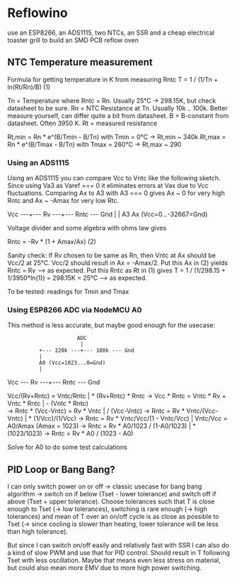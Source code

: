 # Reflowino

use an ESP8266, an ADS1115, two NTCs, an SSR and a cheap electrical toaster grill to build an SMD PCB reflow oven

## NTC Temperature measurement

Formula for getting temperature in K from measuring Rntc
T = 1 / (1/Tn + ln(Rt/Rn)/B)  (1)

Tn = Temperature where Rntc = Rn. Usually 25°C -> 298.15K, but check datasheet to be sure.
Rn = NTC Resistance at Tn. Usually 10k .. 100k. Better measure yourself, can differ quite a bit from datasheet.
B = B-constant from datasheet. Often 3950 K.
Rt = measured resistance

Rt,min = Rn * e^(B/Tmin - B/Tn)  with Tmin = 0°C   -> Rt,min ~ 340k
Rt,max = Rn * e^(B/Tmax - B/Tn)  with Tmax = 260°C -> Rt,max ~ 290

### Using an ADS1115

Using an ADS1115 you can compare Vcc to Vntc like the following sketch.
Since using Va3 as Varef === 0 it eliminates errors at Vax due to Vcc fluctuations.
Comparing Ax to A3 with A3 === 0 gives Ax ~ 0 for very high Rntc and Ax ~ -Amax for very low Rtc.

Vcc ---+--- Rv ---+--- Rntc --- Gnd 
       |          |
       A3         Ax (Vcc=0...-32667=Gnd)

Voltage divider and some algebra with ohms law gives

Rntc = -Rv * (1 + Amax/Ax) (2)

Sanity check: 
If Rv chosen to be same as Rn, then Vntc at Ax should be Vcc/2 at 25°C.
Vcc/2 should result in Ax = -Amax/2. Put this Ax in (2) yields Rntc = Rv --> as expected.
Put this Rntc as Rt in (1) gives T = 1 / (1/298.15 + 1/3950*ln(1)) = 298.15K = 25°C --> as expected.

To be tested: readings for Tmin and Tmax

### Using ESP8266 ADC via NodeMCU A0

This method is less accurate, but maybe good enough for the usecase:

                          ADC
                           |
              +--- 220k ---+--- 100k --- Gnd
              |
              A0 (Vcc=1023...0=Gnd)
              |
Vcc --- Rv ---+--- Rntc --- Gnd

Vcc/(Rv+Rntc) = Vntc/Rntc                | * (Rv+Rntc) * Rntc
-> Vcc * Rntc = Vntc * Rv + Vntc * Rntc  | - (Vntc * Rntc)        
-> Rntc * (Vcc-Vntc) = Rv * Vntc         | / (Vcc-Vntc)
-> Rntc = Rv * Vntc/(Vcc-Vntc)           | * (1/Vcc)/(1/Vcc)
-> Rntc = Rv * Vntc/Vcc/(1 - Vntc/Vcc)   | Vntc/Vcc = A0/Amax (Amax = 1023)
-> Rntc = Rv * A0/1023 / (1-A0/1023)     | * (1023/1023)
-> Rntc = Rv * A0 / (1023 - A0)

Solve for A0 to do some test calculations

## PID Loop or Bang Bang?

I can only switch power on or off -> classic usecase for bang bang algorithm -> 
switch on if below (Tset - lower tolerance) and switch off if above (Tset + upper tolerance).
Choose tolerances such that T is close enough to Tset (-> low tolerances), switching is rare enough (-> high tolerances) and mean of T over an on/off cycle is as close as possible to Tset (-> since cooling is slower than heating, lower tolerance will be less than high tolerance).

But since I can switch on/off easily and relatively fast with SSR I can also do a kind of slow PWM and use that for PID control. Should result in T following Tset with less oscillation. Maybe that means even less stress on material, but could also mean more EMV due to more high power switching.